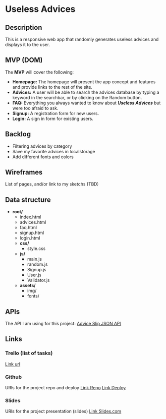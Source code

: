 # Useless Advices

## Description
This is a responsive web app that randomly generates useless advices and displays it to the user.


## MVP (DOM)
The __MVP__ will cover the following:

- __Homepage:__ The homepage will present the app concept and features and provide links to the rest of the site.
- __Advices:__ A user will be able to search the advices database by typing a keyword in the searchbar, or by clicking on the Random button.
- __FAQ:__ Everything you always wanted to know about ***Useless Advices*** but were too afraid to ask.
- __Signup:__ A registration form for new users.
- __Login:__ A sign in form for existing users.


## Backlog    
- Filtering advices by category
- Save my favorite advices in localstorage
- Add different fonts and colors

## Wireframes    
List of pages, and/or link to my sketchs (TBD)


## Data structure
- **root/**
     - index.html
     - advices.html
     - faq.html
     - signup.html
     - login.html
     - **css/**
          - style.css
     - **js/**
          - main.js
          - random.js
          - Signup.js
          - User.js
          - Validator.js
     - **assets/**
          - img/
          - fonts/



## APIs
The API I am using for this project: 
[Advice Slip JSON API](https://api.adviceslip.com/)


## Links


### Trello (list of tasks)
[Link url](https://trello.com)


### Github
URls for the project repo and deploy
[Link Repo](https://github.com/caprosset/useless-advices-generator)
[Link Deploy](http://github.com)


### Slides
URls for the project presentation (slides)
[Link Slides.com](http://slides.com)
